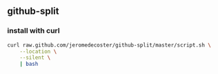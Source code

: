 ## github-split

### install with curl

```bash
curl raw.github.com/jeromedecoster/github-split/master/script.sh \
    --location \
    --silent \
    | bash
```
